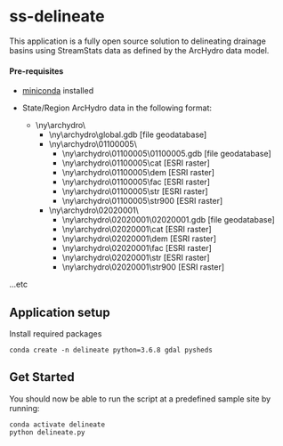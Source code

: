 # ss-delineate
This application is a fully open source solution to delineating drainage basins using StreamStats data as defined by the ArcHydro data model.

####  Pre-requisites
* [miniconda](https://docs.conda.io/en/latest/miniconda.html) installed


* State/Region ArcHydro data in the following format:
    - \ny\archydro\
        * \ny\archydro\global.gdb [file geodatabase]
        * \ny\archydro\01100005\
            - \ny\archydro\01100005\01100005.gdb [file geodatabase]
            - \ny\archydro\01100005\cat [ESRI raster]
            - \ny\archydro\01100005\dem [ESRI raster]
            - \ny\archydro\01100005\fac [ESRI raster]
            - \ny\archydro\01100005\str [ESRI raster]
            - \ny\archydro\01100005\str900 [ESRI raster]
        * \ny\archydro\02020001\
            - \ny\archydro\02020001\02020001.gdb [file geodatabase]
            - \ny\archydro\02020001\cat [ESRI raster]
            - \ny\archydro\02020001\dem [ESRI raster]
            - \ny\archydro\02020001\fac [ESRI raster]
            - \ny\archydro\02020001\str [ESRI raster]
            - \ny\archydro\02020001\str900 [ESRI raster]

...etc
  

## Application setup
Install required packages
```
conda create -n delineate python=3.6.8 gdal pysheds
```

##  Get Started
You should now be able to run the script at a predefined sample site by running: 
```
conda activate delineate
python delineate.py
```
